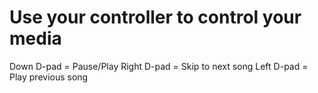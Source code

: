 # Use your controller to control your media

Down D-pad = Pause/Play
Right D-pad = Skip to next song
Left D-pad = Play previous song
